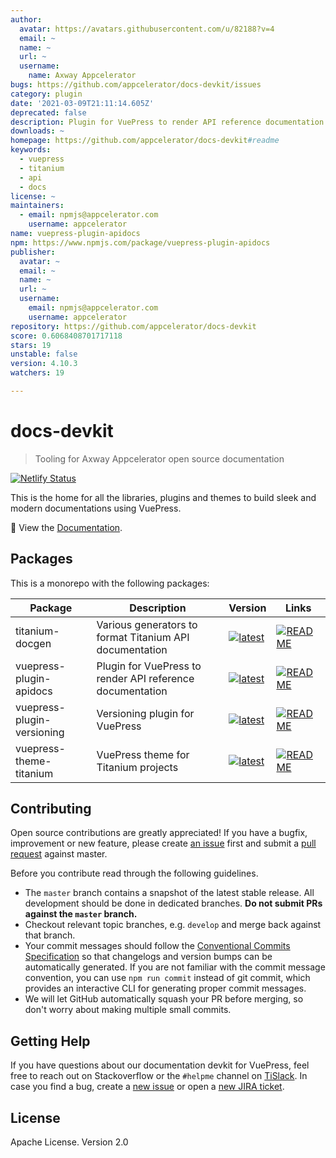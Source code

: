 ```yaml
---
author:
  avatar: https://avatars.githubusercontent.com/u/82188?v=4
  email: ~
  name: ~
  url: ~
  username:
    name: Axway Appcelerator
bugs: https://github.com/appcelerator/docs-devkit/issues
category: plugin
date: '2021-03-09T21:11:14.605Z'
deprecated: false
description: Plugin for VuePress to render API reference documentation
downloads: ~
homepage: https://github.com/appcelerator/docs-devkit#readme
keywords:
  - vuepress
  - titanium
  - api
  - docs
license: ~
maintainers:
  - email: npmjs@appcelerator.com
    username: appcelerator
name: vuepress-plugin-apidocs
npm: https://www.npmjs.com/package/vuepress-plugin-apidocs
publisher:
  avatar: ~
  email: ~
  name: ~
  url: ~
  username:
    email: npmjs@appcelerator.com
    username: appcelerator
repository: https://github.com/appcelerator/docs-devkit
score: 0.6068408701717118
stars: 19
unstable: false
version: 4.10.3
watchers: 19

---
```


# docs-devkit

> Tooling for Axway Appcelerator open source documentation

[![Netlify Status](https://api.netlify.com/api/v1/badges/28f362c2-9aef-4701-a0d6-25f7bd71760f/deploy-status)](https://app.netlify.com/sites/titanium-docs-devkit/deploys)

This is the home for all the libraries, plugins and themes to build sleek and modern documentations using VuePress.

📖 View the [Documentation](https://titanium-docs-devkit.netlify.com/).

## Packages

This is a monorepo with the following packages:

| Package | Description | Version | Links |
|---|---|---|---|
| titanium-docgen | Various generators to format Titanium API documentation | [![latest](https://img.shields.io/npm/v/titanium-docgen.svg?style=flat-square)](https://www.npmjs.com/package/titanium-docgen) | [![README](https://img.shields.io/badge/README--green.svg)](packages/titanium-docgen#readme) |
| vuepress-plugin-apidocs | Plugin for VuePress to render API reference documentation | [![latest](https://img.shields.io/npm/v/vuepress-plugin-apidocs.svg?style=flat-square)](https://www.npmjs.com/package/vuepress-plugin-apidocs) | [![README](https://img.shields.io/badge/README--green.svg)](packages/vuepress/vuepress-plugin-apidocs#readme) |
| vuepress-plugin-versioning | Versioning plugin for VuePress | [![latest](https://img.shields.io/npm/v/vuepress-plugin-versioning.svg?style=flat-square)](https://www.npmjs.com/package/vuepress-plugin-versioning) | [![README](https://img.shields.io/badge/README--green.svg)](packages/vuepress/vuepress-plugin-versioning#readme) |
| vuepress-theme-titanium | VuePress theme for Titanium projects | [![latest](https://img.shields.io/npm/v/vuepress-theme-titanium.svg?style=flat-square)](https://www.npmjs.com/package/vuepress-theme-titanium) | [![README](https://img.shields.io/badge/README--green.svg)](packages/vuepress/vuepress-theme-titanium#readme) |

## Contributing

Open source contributions are greatly appreciated! If you have a bugfix, improvement or new feature, please create
[an issue](https://github.com/appcelerator/docs-devkit/issues/new) first and submit a [pull request](https://github.com/appcelerator/docs-devkit/pulls/new) against master.

Before you contribute read through the following guidelines.

* The `master` branch contains a snapshot of the latest stable release. All development should be done in dedicated branches. **Do not submit PRs against the `master` branch.**
* Checkout relevant topic branches, e.g. `develop` and merge back against that branch.
* Your commit messages should follow the [Conventional Commits Specification](https://conventionalcommits.org/) so that changelogs and version bumps can be automatically generated. If you are not familiar with the commit message convention, you can use `npm run commit` instead of git commit, which provides an interactive CLI for generating proper commit messages.
* We will let GitHub automatically squash your PR before merging, so don't worry about making multiple small commits.

## Getting Help

If you have questions about our documentation devkit for VuePress, feel free to reach out on Stackoverflow or the
`#helpme` channel on [TiSlack](http://tislack.org). In case you find a bug, create a [new issue](https://github.com/appcelerator/docs-devkit/issues/new)
or open a [new JIRA ticket](https://jira.appcelerator.org).

## License

Apache License. Version 2.0
